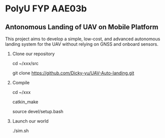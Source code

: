 # PolyU FYP AAE03b

## Antonomous Landing of UAV on Mobile Platform

This project aims to develop a simple, low-cost, and advanced autonomous landing system for the UAV without relying on GNSS and onboard sensors.


1. Clone our repository

   cd ~/xxx/src

   git clone https://github.com/Dicky-yu/UAV-Auto-landing.git

2. Compile

   cd ~/xxx

   catkin_make

   source devel/setup.bash

3. Launch our world

   ./sim.sh
